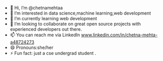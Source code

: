 - 👋 Hi, I’m @chetnamehtaa
- 👀 I’m interested in data science,machine learning,web development
- 🌱 I’m currently learning web development
- 💞️ I’m looking to collaborate on great open source projects with experienced developers out there.
- 📫 You can reach me via LinkedIn www.linkedin.com/in/chetna-mehta-a48724273
- 😄 Pronouns:she/her
- ⚡ Fun fact: just a cse undergrad student .

<!---
chetnamehtaa/chetnamehtaa is a ✨ special ✨ repository because its `README.md` (this file) appears on your GitHub profile.
You can click the Preview link to take a look at your changes.
--->
